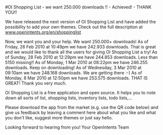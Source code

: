 #OI Shopping List - we want 250.000 downloads !! - Achieved! - THANK YOU!!

We have released the next version of OI Shopping List and have added the possibility to add your own themes. Check out the full description at www.openintents.org/en/shoppinglist

Now, we want you and your help. We want 250.000+ downloads!
As of Friday, 26 Feb 2010 at 10:49pm we have 242.933 downloads. That is great and we would like to thank all the users for giving OI Shopping List a try!
As of Sunday, 28 Feb 2010 at 12:29pm we have 244.853 downloads. Less than 5150 missing!!
As of Monday, 1 Mar 2010 at 08:22pm we have 246.255 downloads. Keep on downloading!
As of Wednesday, 3 Mar 2010 at 09:10am we have 248.168 downloads. We are getting there :-)
As of Monday, 8 Mar 2010 at 12:50pm we have 253.575 downloads. THAT IS GREAT! Thank you very much.

OI Shopping List is a free application and open source. It helps you to note down all sorts of list, shopping lists, inventory lists, todo lists,...

Please download the app from the market (e.g. use the QR code below) and give us feedback by leaving a comment here about what you like and what you don't like, suggest more themes or just say hello.

Looking forward to hearing from you!
Your OpenIntents Team
